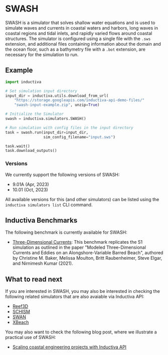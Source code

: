 # SWASH

SWASH is a simulator that solves shallow water equations and is used to simulate 
waves and currents in coastal waters and harbors, long waves in coastal regions 
and tidal inlets, and rapidly varied flows around coastal structures. The
simulator  is configured using a single file with the `.sws` extension, and
additional files containing information about the domain and the ocean floor,
such as a bathymetry file with a `.bot` extension, are necessary for the
simulation to run.

## Example

```python
import inductiva

# Set simulation input directory
input_dir = inductiva.utils.download_from_url(
    "https://storage.googleapis.com/inductiva-api-demo-files/"
    "swash-input-example.zip", unzip=True)

# Initialize the Simulator
swash = inductiva.simulators.SWASH()

# Run simulation with config files in the input directory
task = swash.run(input_dir=input_dir, 
                 sim_config_filename="input.sws")

task.wait()
task.download_outputs()
```

### Versions

We currently support the following versions of SWASH:
- 9.01A (Apr, 2023)
- 10.01 (Oct, 2023)

All available versions for this (and other simulators) can be listed
using the `inductiva simulators list` CLI command.

## Inductiva Benchmarks

The following benchmark is currently available for SWASH:

* [Three-Dimensional Currents](https://benchmarks.inductiva.ai/SWASH/SWASH_Currents/):
This benchmark replicates the S1 simulation as outlined in the paper 
"Modeled Three-Dimensional Currents and Eddies on an Alongshore-Variable Barred
Beach", authored by Christine M. Baker, Melissa Moulton, Britt Raubenheimer, 
Steve Elgar, and Nirnimesh Kumar (2021).

## What to read next

If you are interested in SWASH, you may also be interested in checking the
following related simulators that are also avaiable via Inductiva API:

* [Reef3D](Reef3D.md)
* [SCHISM](SCHISM.md)
* [SWAN](SWAN.md)
* [XBeach](XBeach.md)

You may also want to check the following blog post, where we illustrate a 
practical use of SWASH:

 * [Scaling coastal engineering projects with Inductiva API](https://inductiva.ai/blog/article/scaling-coastal-engineering-projects-inductiva-api)
